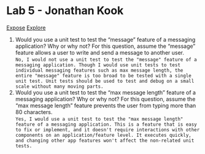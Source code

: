 # Lab 5 - Jonathan Kook
[Expose](/expose.html)
[Explore](/explore.html)
1. Would you use a unit test to test the “message” feature of a messaging application? Why or why not? For this question, assume the “message” feature allows a user to write and send a message to another user. <br>
`No, I would not use a unit test to test the "message" feature of a messaging application. Though I would use unit tests to test individual messaging features such as max message length, the entire "message" feature is too broad to be tested with a single unit test. Unit tests should be used to test and debug on a small scale without many moving parts.`
2. Would you use a unit test to test the “max message length” feature of a messaging application? Why or why not? For this question, assume the “max message length” feature prevents the user from typing more than 80 characters. <br>
`Yes, I would use a unit test to test the "max message length" feature of a messaging application. This is a feature that is easy to fix or implement, and it doesn't require interactions with other components on an application/feature level. It executes quickly, and changing other app features won't affect the non-related unit tests.`
